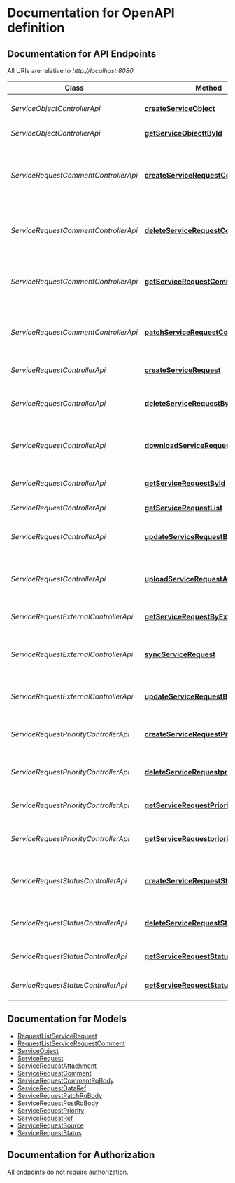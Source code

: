 # Documentation for OpenAPI definition

<a name="documentation-for-api-endpoints"></a>
## Documentation for API Endpoints

All URIs are relative to *http://localhost:8080*

| Class | Method | HTTP request | Description |
|------------ | ------------- | ------------- | -------------|
| *ServiceObjectControllerApi* | [**createServiceObject**](Apis/ServiceObjectControllerApi.md#createserviceobject) | **POST** /api/service/object/ | Add new service object. |
*ServiceObjectControllerApi* | [**getServiceObjecttById**](Apis/ServiceObjectControllerApi.md#getserviceobjecttbyid) | **GET** /api/service/object/{serviceObjectId} | GET service object by Id |
| *ServiceRequestCommentControllerApi* | [**createServiceRequestComment**](Apis/ServiceRequestCommentControllerApi.md#createservicerequestcomment) | **POST** /api/service/request/{serviceRequestId}/comment | Add new service request comment to specific service request. |
*ServiceRequestCommentControllerApi* | [**deleteServiceRequestCommentById**](Apis/ServiceRequestCommentControllerApi.md#deleteservicerequestcommentbyid) | **DELETE** /api/service/request/comment/{commentId} | DELETE service request comment by Id |
*ServiceRequestCommentControllerApi* | [**getServiceRequestCommentList**](Apis/ServiceRequestCommentControllerApi.md#getservicerequestcommentlist) | **GET** /api/service/request/{serviceRequestId}/comment | Returns all comments of specific service request by internal Id. |
*ServiceRequestCommentControllerApi* | [**patchServiceRequestCommentById**](Apis/ServiceRequestCommentControllerApi.md#patchservicerequestcommentbyid) | **PATCH** /api/service/request/comment/{commentId} | PATCH service request comment by Id |
| *ServiceRequestControllerApi* | [**createServiceRequest**](Apis/ServiceRequestControllerApi.md#createservicerequest) | **POST** /api/service/request/ | CREATE service request |
*ServiceRequestControllerApi* | [**deleteServiceRequestById**](Apis/ServiceRequestControllerApi.md#deleteservicerequestbyid) | **DELETE** /api/service/request/{serviceRequestId} | DELETE service request by Id |
*ServiceRequestControllerApi* | [**downloadServiceRequestAttachment**](Apis/ServiceRequestControllerApi.md#downloadservicerequestattachment) | **GET** /api/service/request/{serviceRequestId}/attachment | DOWNLOAD attachment for specific service request |
*ServiceRequestControllerApi* | [**getServiceRequestById**](Apis/ServiceRequestControllerApi.md#getservicerequestbyid) | **GET** /api/service/request/{serviceRequestId} | GET service request by Id |
*ServiceRequestControllerApi* | [**getServiceRequestList**](Apis/ServiceRequestControllerApi.md#getservicerequestlist) | **GET** /api/service/request/ | GET service request list |
*ServiceRequestControllerApi* | [**updateServiceRequestById**](Apis/ServiceRequestControllerApi.md#updateservicerequestbyid) | **PATCH** /api/service/request/{serviceRequestId} | PATCH service request by Id |
*ServiceRequestControllerApi* | [**uploadServiceRequestAttachment**](Apis/ServiceRequestControllerApi.md#uploadservicerequestattachment) | **POST** /api/service/request/{serviceRequestId}/attachment | UPLOAD attachment for specific service request |
| *ServiceRequestExternalControllerApi* | [**getServiceRequestByExternalId**](Apis/ServiceRequestExternalControllerApi.md#getservicerequestbyexternalid) | **GET** /api/service/request/external/{serviceRequestExternalId} | GET service request by external Id |
*ServiceRequestExternalControllerApi* | [**syncServiceRequest**](Apis/ServiceRequestExternalControllerApi.md#syncservicerequest) | **POST** /api/service/request/external/ | SYNC service request into external object |
*ServiceRequestExternalControllerApi* | [**updateServiceRequestByExternalId**](Apis/ServiceRequestExternalControllerApi.md#updateservicerequestbyexternalid) | **PATCH** /api/service/request/external/{serviceRequestExternalId} | UPDATE service request by external Id |
| *ServiceRequestPriorityControllerApi* | [**createServiceRequestPriorityList**](Apis/ServiceRequestPriorityControllerApi.md#createservicerequestprioritylist) | **POST** /api/service/request/priority/ | CREATE or UPDATE complete priority list |
*ServiceRequestPriorityControllerApi* | [**deleteServiceRequestpriorityById**](Apis/ServiceRequestPriorityControllerApi.md#deleteservicerequestprioritybyid) | **DELETE** /api/service/request/priority/{priorityOrdinal} | DELETE service request priority |
*ServiceRequestPriorityControllerApi* | [**getServiceRequestPriorityList**](Apis/ServiceRequestPriorityControllerApi.md#getservicerequestprioritylist) | **GET** /api/service/request/priority/ | GET service request priority list |
*ServiceRequestPriorityControllerApi* | [**getServiceRequestpriorityById**](Apis/ServiceRequestPriorityControllerApi.md#getservicerequestprioritybyid) | **GET** /api/service/request/priority/{priorityOrdinal} | GET service request priority by ordinal |
| *ServiceRequestStatusControllerApi* | [**createServiceRequestStatusList**](Apis/ServiceRequestStatusControllerApi.md#createservicerequeststatuslist) | **POST** /api/service/request/status/ | CREATE or UPDATE service request status list |
*ServiceRequestStatusControllerApi* | [**deleteServiceRequestStatusById**](Apis/ServiceRequestStatusControllerApi.md#deleteservicerequeststatusbyid) | **DELETE** /api/service/request/status/{statusId} | DELETE service request status by Id |
*ServiceRequestStatusControllerApi* | [**getServiceRequestStatusById**](Apis/ServiceRequestStatusControllerApi.md#getservicerequeststatusbyid) | **GET** /api/service/request/status/{statusId} | GET service request status by Id |
*ServiceRequestStatusControllerApi* | [**getServiceRequestStatusList**](Apis/ServiceRequestStatusControllerApi.md#getservicerequeststatuslist) | **GET** /api/service/request/status/ | GET service request status list |


<a name="documentation-for-models"></a>
## Documentation for Models

 - [RequestListServiceRequest](./Models/RequestListServiceRequest.md)
 - [RequestListServiceRequestComment](./Models/RequestListServiceRequestComment.md)
 - [ServiceObject](./Models/ServiceObject.md)
 - [ServiceRequest](./Models/ServiceRequest.md)
 - [ServiceRequestAttachment](./Models/ServiceRequestAttachment.md)
 - [ServiceRequestComment](./Models/ServiceRequestComment.md)
 - [ServiceRequestCommentRqBody](./Models/ServiceRequestCommentRqBody.md)
 - [ServiceRequestDataRef](./Models/ServiceRequestDataRef.md)
 - [ServiceRequestPatchRqBody](./Models/ServiceRequestPatchRqBody.md)
 - [ServiceRequestPostRqBody](./Models/ServiceRequestPostRqBody.md)
 - [ServiceRequestPriority](./Models/ServiceRequestPriority.md)
 - [ServiceRequestRef](./Models/ServiceRequestRef.md)
 - [ServiceRequestSource](./Models/ServiceRequestSource.md)
 - [ServiceRequestStatus](./Models/ServiceRequestStatus.md)


<a name="documentation-for-authorization"></a>
## Documentation for Authorization

All endpoints do not require authorization.
